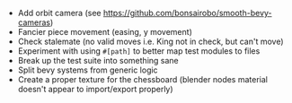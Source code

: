  - Add orbit camera (see https://github.com/bonsairobo/smooth-bevy-cameras)
 - Fancier piece movement (easing, y movement)
 - Check stalemate (no valid moves i.e. King not in check, but can't move)
 - Experiment with using `#[path]` to better map test modules to files
 - Break up the test suite into something sane
 - Split bevy systems from generic logic
 - Create a proper texture for the chessboard (blender nodes material doesn't appear to import/export properly)